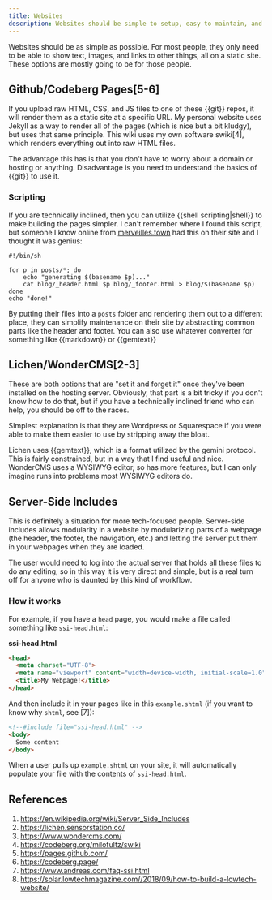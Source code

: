 ```yaml
---
title: Websites
description: Websites should be simple to setup, easy to maintain, and fun.
---
```


Websites should be as simple as possible. For most people, they only need to be able to show text, images, and links to other things, all on a static site. These options are mostly going to be for those people.

## Github/Codeberg Pages[5-6]

If you upload raw HTML, CSS, and JS files to one of these {{git}} repos, it will render them as a static site at a specific URL. My personal website uses Jekyll as a way to render all of the pages (which is nice but a bit kludgy), but uses that same principle. This wiki uses my own software swiki[4], which renders everything out into raw HTML files.

The advantage this has is that you don't have to worry about a domain or hosting or anything. Disadvantage is you need to understand the basics of {{git}} to use it.

### Scripting

If you are technically inclined, then you can utilize {{shell scripting|shell}} to make building the pages simpler. I can't remember where I found this script, but someone I know online from [merveilles.town](https://merveilles.town) had this on their site and I thought it was genius:

```shell
#!/bin/sh

for p in posts/*; do
	echo "generating $(basename $p)..."
	cat blog/_header.html $p blog/_footer.html > blog/$(basename $p)
done
echo "done!"
```

By putting their files into a `posts` folder and rendering them out to a different place, they can simplify maintenance on their site by abstracting common parts like the header and footer. You can also use whatever converter for something like {{markdown}} or {{gemtext}}

## Lichen/WonderCMS[2-3]

These are both options that are "set it and forget it" once they've been installed on the hosting server. Obviously, that part is a bit tricky if you don't know how to do that, but if you have a technically inclined friend who can help, you should be off to the races.

SImplest explanation is that they are Wordpress or Squarespace if you were able to make them easier to use by stripping away the bloat.

Lichen uses {{gemtext}}, which is a format utilized by the gemini protocol. This is fairly constrained, but in a way that I find useful and nice. WonderCMS uses a WYSIWYG editor, so has more features, but I can only imagine runs into problems most WYSIWYG editors do.

## Server-Side Includes

This is definitely a situation for more tech-focused people. Server-side includes allows modularity in a website by modularizing parts of a webpage (the header, the footer, the navigation, etc.) and letting the server put them in your webpages when they are loaded. 

The user would need to log into the actual server that holds all these files to do any editing, so in this way it is very direct and simple, but is a real turn off for anyone who is daunted by this kind of workflow.

### How it works

For example, if you have a `head` page, you would make a file called something like `ssi-head.html`:

**ssi-head.html**

```html
<head>
  <meta charset="UTF-8">
  <meta name="viewport" content="width=device-width, initial-scale=1.0">
  <title>My Webpage!</title>
</head>
```

And then include it in your pages like in this `example.shtml` (if you want to know why `shtml`, see [7]):

```html
<!--#include file="ssi-head.html" -->
<body>
  Some content
</body>
```

When a user pulls up `example.shtml` on your site, it will automatically populate your file with the contents of `ssi-head.html`.

## References

1. https://en.wikipedia.org/wiki/Server_Side_Includes
2. https://lichen.sensorstation.co/
3. https://www.wondercms.com/
4. https://codeberg.org/milofultz/swiki
5. https://pages.github.com/
6. https://codeberg.page/
7. https://www.andreas.com/faq-ssi.html
8. https://solar.lowtechmagazine.com//2018/09/how-to-build-a-lowtech-website/